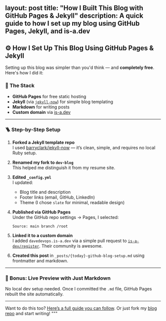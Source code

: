 layout: post
title: "How I Built This Blog with GitHub Pages & Jekyll"
description: A quick guide to how I set up my blog using GitHub Pages, Jekyll, and is-a.dev
---

## ⚙️ How I Set Up This Blog Using GitHub Pages & Jekyll

Setting up this blog was simpler than you'd think — and **completely free**. Here's how I did it:

### 🧱 The Stack
- **GitHub Pages** for free static hosting
- **Jekyll** (via [`jekyll-now`](https://github.com/barryclark/jekyll-now)) for simple blog templating
- **Markdown** for writing posts
- **Custom domain** via [is-a.dev](https://github.com/is-a-dev/register)

---

### 🪜 Step-by-Step Setup

1. **Forked a Jekyll template repo**  
   I used [barryclark/jekyll-now](https://github.com/barryclark/jekyll-now) — it’s clean, simple, and requires no local Ruby setup.

2. **Renamed my fork to `dev-blog`**  
   This helped me distinguish it from my resume site.

3. **Edited `_config.yml`**  
   I updated:
   - Blog title and description
   - Footer links (email, GitHub, LinkedIn)
   - Theme (I chose `slate` for minimal, readable design)

4. **Published via GitHub Pages**  
   Under the GitHub repo settings → Pages, I selected:
   ```
   Source: main branch /root
   ```

5. **Linked it to a custom domain**  
   I added `davedevops.is-a.dev` via a simple pull request to [`is-a-dev/register`](https://github.com/is-a-dev/register). Their community is awesome.

6. **Created this post** in `_posts/{today}-github-blog-setup.md` using frontmatter and markdown.

---

### 🔧 Bonus: Live Preview with Just Markdown

No local dev setup needed. Once I committed the `.md` file, GitHub Pages rebuilt the site automatically.

---

Want to do this too? [Here’s a full guide you can follow](https://github.com/barryclark/jekyll-now). Or just fork my [blog repo](https://github.com/digitaldave0/dev-blog) and start writing!
"""
